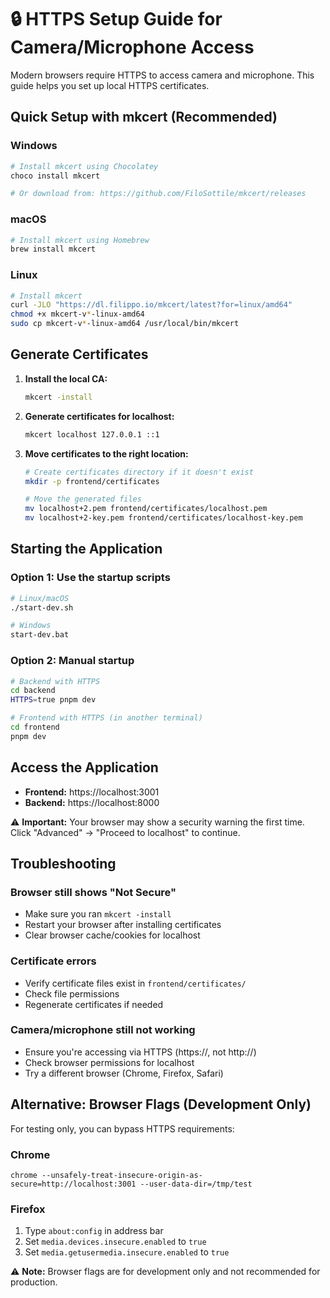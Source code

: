 # 🔒 HTTPS Setup Guide for Camera/Microphone Access

Modern browsers require HTTPS to access camera and microphone. This guide helps you set up local HTTPS certificates.

## Quick Setup with mkcert (Recommended)

### Windows
```powershell
# Install mkcert using Chocolatey
choco install mkcert

# Or download from: https://github.com/FiloSottile/mkcert/releases
```

### macOS
```bash
# Install mkcert using Homebrew
brew install mkcert
```

### Linux
```bash
# Install mkcert
curl -JLO "https://dl.filippo.io/mkcert/latest?for=linux/amd64"
chmod +x mkcert-v*-linux-amd64
sudo cp mkcert-v*-linux-amd64 /usr/local/bin/mkcert
```

## Generate Certificates

1. **Install the local CA:**
   ```bash
   mkcert -install
   ```

2. **Generate certificates for localhost:**
   ```bash
   mkcert localhost 127.0.0.1 ::1
   ```

3. **Move certificates to the right location:**
   ```bash
   # Create certificates directory if it doesn't exist
   mkdir -p frontend/certificates
   
   # Move the generated files
   mv localhost+2.pem frontend/certificates/localhost.pem
   mv localhost+2-key.pem frontend/certificates/localhost-key.pem
   ```

## Starting the Application

### Option 1: Use the startup scripts
```bash
# Linux/macOS
./start-dev.sh

# Windows
start-dev.bat
```

### Option 2: Manual startup
```bash
# Backend with HTTPS
cd backend
HTTPS=true pnpm dev

# Frontend with HTTPS (in another terminal)
cd frontend
pnpm dev
```

## Access the Application

- **Frontend:** https://localhost:3001
- **Backend:** https://localhost:8000

⚠️ **Important:** Your browser may show a security warning the first time. Click "Advanced" → "Proceed to localhost" to continue.

## Troubleshooting

### Browser still shows "Not Secure"
- Make sure you ran `mkcert -install`
- Restart your browser after installing certificates
- Clear browser cache/cookies for localhost

### Certificate errors
- Verify certificate files exist in `frontend/certificates/`
- Check file permissions
- Regenerate certificates if needed

### Camera/microphone still not working
- Ensure you're accessing via HTTPS (https://, not http://)
- Check browser permissions for localhost
- Try a different browser (Chrome, Firefox, Safari)

## Alternative: Browser Flags (Development Only)

For testing only, you can bypass HTTPS requirements:

### Chrome
```
chrome --unsafely-treat-insecure-origin-as-secure=http://localhost:3001 --user-data-dir=/tmp/test
```

### Firefox
1. Type `about:config` in address bar
2. Set `media.devices.insecure.enabled` to `true`
3. Set `media.getusermedia.insecure.enabled` to `true`

⚠️ **Note:** Browser flags are for development only and not recommended for production.
